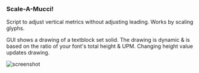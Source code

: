 ### Scale-A-Mucci!
Script to adjust vertical metrics without adjusting leading. Works by scaling glyphs.

GUI shows a drawing of a textblock set solid. The drawing is dynamic & is based on the ratio of your font's total height & UPM. Changing height value updates drawing.

![screenshot](https://github.com/jtanadi/RoboFontScripts/blob/master/scale-a-mucci/Screen%20Shot%202017-09-07%20at%203.37.37%20PM.png)
